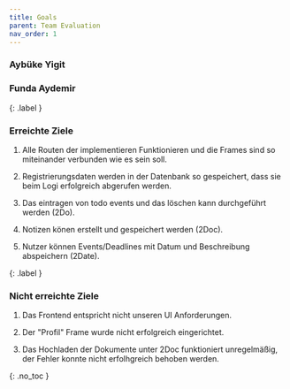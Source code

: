 ```yaml
---
title: Goals
parent: Team Evaluation
nav_order: 1
---
```


### Aybüke Yigit 
### Funda Aydemir 


{: .label }
### Erreichte Ziele
1. Alle Routen der implementieren Funktionieren und die Frames sind so miteinander verbunden wie es sein soll.

2. Registrierungsdaten werden in der Datenbank so gespeichert, dass sie beim Logi erfolgreich abgerufen werden.

3. Das eintragen von todo events und das löschen kann durchgeführt werden (2Do).   

4. Notizen könen erstellt und gespeichert werden (2Doc).

5. Nutzer können Events/Deadlines mit Datum und Beschreibung abspeichern (2Date).

{: .label }
### Nicht erreichte Ziele

1. Das Frontend entspricht nicht unseren UI Anforderungen.

2. Der "Profil" Frame wurde nicht erfolgreich eingerichtet. 

3. Das Hochladen der Dokumente unter 2Doc funktioniert unregelmäßig, der Fehler konnte nicht erfolhgreich behoben werden. 

{: .no_toc }


